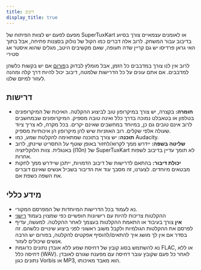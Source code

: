 ```yaml
---
title: דיבוב
display_title: true
---
```

מפעם לפעם יש לצוות הפיתוח של SuperTuxKart או לאומנים עצמאיים צורך בסיוע בדיבוב עבור המשחק. לרוב אלה דברים כמו הקול של נולוק בסצנות פתיחה, אבל בתוך האי גראן פרדיסו יש גם קריין שדה תעופה, שאם מקשיבים היטב, מגלים שהוא איסטר אג סטירי

לרוב אין לנו צורך במדבבים כל הזמן, אבל מומלץ לבדוק ב[פורום](https://forum.freegamedev.net/viewforum.php?f=16) אם יש בקשות כלשהן למדבבים. אם אתם עונים על כל הדרישות שלמטה, דיבוב יכול להיות דרך קלה ומהנה לעזור למיזם שלנו.

## דרישות

* **חומרה:** בקצרה, יש צורך במיקרופון טוב לביצוע ההקלטה. האיכות של המיקרופונים בטלפון או בטאבלט נמוכה בדרך כלל ואינה טובה מספיק. המיקרופונים שבמחשבים לרוב אינם טובים גם כן, במיוחד במחשבים שאינם יקרים. בכל מקרה, לא צריך ציוד שעולה אלפי שקלים. רוב האוזניות שיש להן מיקרופון הן איכותיות מספיק.
* **תוכנה:** יש צורך בתוכנה שמתאימה להקלטת שמע, כמו Audacity.
* **שליטה בשפה:** יידרש ממך לקרוא/לחזור באופן שוטף על התסריט שיינתן, לרוב באנגלית. צוות הלוקליזציה (l10n) של SuperTuxKart לא תומך עדיין בדיבוב לשפות אחרות.
* **יכולת דיבור:** בהתאם לדרישות של דיבוב הדמויות, ייתכן שיידרש ממך לחקות מבטאים מיוחדים. לצערנו, זה מסבך עוד את הדיבור בשביל אנשים שאינם דוברים את השפה כשפת אם.

## מידע כללי

* נא לעמוד בכל הדרישות המיוחדות של המפרסם המקורי.
* ההקלטות צריכות להיות עם רישיונות חופשיים כפי שמצוין בעמוד [רישוי](Licensing)
* **אין** צורך בעיבוד או התאמת ההקלטות בעצמך לאחר ההקלטה. למעשה, עדיף לפרסם את ההקלטות הגולמיות ולקבל משוב ראשוני לפני ביצוע שינויים כלשהם. זה בסדר אם אין לך מושג איך להתאים/להוסיף אפקטים להקלטה, בפורום יש הרבה אנשים שיכולים לעזור.
* נא להשתמש בסוג קובץ של דחיסת שמע ללא אובדן נתונים כדוגמת FLAC, או ללא דחיסה כלל (WAV). לאחר כל פעם שקובץ עובר דחיסה עם מפענח שגורם לאובדן נתונים כגון Vorbis או MP3, הוא מאבד מאיכותו.

